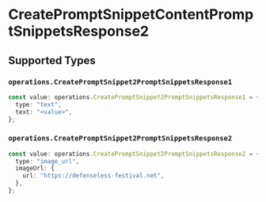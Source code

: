 # CreatePromptSnippetContentPromptSnippetsResponse2


## Supported Types

### `operations.CreatePromptSnippet2PromptSnippetsResponse1`

```typescript
const value: operations.CreatePromptSnippet2PromptSnippetsResponse1 = {
  type: "text",
  text: "<value>",
};
```

### `operations.CreatePromptSnippet2PromptSnippetsResponse2`

```typescript
const value: operations.CreatePromptSnippet2PromptSnippetsResponse2 = {
  type: "image_url",
  imageUrl: {
    url: "https://defenseless-festival.net",
  },
};
```

